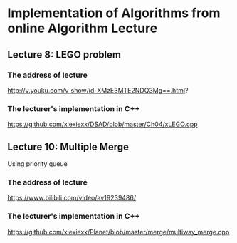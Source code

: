 # Implementation of Algorithms from online Algorithm Lecture

## Lecture 8: LEGO problem

### The address of lecture

http://v.youku.com/v_show/id_XMzE3MTE2NDQ3Mg==.html?

### The lecturer's implementation in C++

https://github.com/xiexiexx/DSAD/blob/master/Ch04/xLEGO.cpp

## Lecture 10: Multiple Merge 

Using priority queue

### The address of lecture

https://www.bilibili.com/video/av19239486/

### The lecturer's implementation in C++

https://github.com/xiexiexx/Planet/blob/master/merge/multiway_merge.cpp






 

